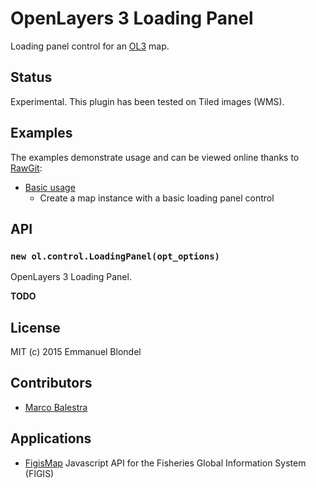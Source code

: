 # OpenLayers 3 Loading Panel

Loading panel control for an [OL3](https://github.com/openlayers/ol3) map.

## Status

Experimental. This plugin has been tested on Tiled images (WMS).

## Examples

The examples demonstrate usage and can be viewed online thanks to [RawGit](http://rawgit.com/):

* [Basic usage](http://rawgit.com/eblondel/ol3-loadingpanel/master/examples/loadingpanel.html)
    * Create a map instance with a basic loading panel control

## API

### `new ol.control.LoadingPanel(opt_options)`

OpenLayers 3 Loading Panel.

**TODO**

## License

MIT (c) 2015 Emmanuel Blondel

## Contributors

* [Marco Balestra](https://github.com/marcobalestra)

## Applications

* [FigisMap](https://github.com/openfigis/FigisMap) Javascript API for the Fisheries Global Information System (FIGIS)


